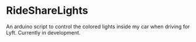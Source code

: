 # RideShareLights
An arduino script to control the colored lights inside my car when driving for Lyft.  Currently in development.
